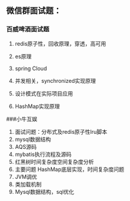## 	微信群面试题：

### 百威啤酒面试题

1. redis原子性，回收原理，穿透，高可用
2. es原理

3. spring Cloud
4. 并发相关，synchronized实现原理
5. 设计模式在实际项目应用
6. HashMap实现原理

###小牛互娱

1. 面试问题：分布式及redis原子性lru脚本
2. mysql数据结构
3. AQS源码
4. mybatis执行流程及源码
5. 红黑树时间复杂度空间复杂度分析
6. 主要问题 HashMap底层实现，时间复杂度问题
7. JVM调优
8. 类加载机制
9. Mysql数据结构，sql优化

